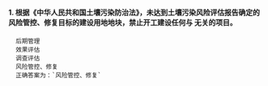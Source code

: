 #### 1. 根据《中华人民共和国土壤污染防治法》，未达到土壤污染风险评估报告确定的风险管控、修复目标的建设用地地块，禁止开工建设任何与        无关的项目。  
      后期管理  
      效果评估  
      调查评估  
      风险管控、修复  
      正确答案为：`风险管控、修复`
